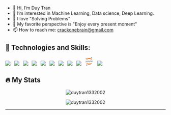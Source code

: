- 👋 Hi, I’m Duy Tran
- 👀 I’m interested in  Machine Learning, Data science, Deep Learning.
- 🌱 I love "Solving Problems"
- 💞️ My favorite perspective is "Enjoy every present moment"
- 📫 How to reach me: crackonebrain@gmail.com

## 🎁 Technologies and Skills: 
<img height="27" src="https://user-images.githubusercontent.com/25181517/183423507-c056a6f9-1ba8-4312-a350-19bcbc5a8697.png">&nbsp;&nbsp;
<img height="27" src="https://user-images.githubusercontent.com/25181517/117201156-9a724800-adec-11eb-9a9d-3cd0f67da4bc.png">&nbsp;&nbsp;
<img height="27" src="https://user-images.githubusercontent.com/25181517/192106073-90fffafe-3562-4ff9-a37e-c77a2da0ff58.png">&nbsp;&nbsp;
<img height="27" src="https://user-images.githubusercontent.com/25181517/192158954-f88b5814-d510-4564-b285-dff7d6400dad.png">&nbsp;&nbsp;
<img height="27" src="https://user-images.githubusercontent.com/25181517/183898674-75a4a1b1-f960-4ea9-abcb-637170a00a75.png">&nbsp;&nbsp;
<img height="27" src="https://avatars.githubusercontent.com/u/15658638?s=200&v=4">&nbsp;&nbsp;
<img height="27" src="https://avatars.githubusercontent.com/u/21003710?s=200&v=4">&nbsp;&nbsp;
<img height="27" src="https://user-images.githubusercontent.com/25181517/183896128-ec99105a-ec1a-4d85-b08b-1aa1620b2046.png">&nbsp;&nbsp;
<img height="27" src="https://avatars.githubusercontent.com/u/33467679?s=200&v=4">&nbsp;&nbsp;
<img height="27" src="https://raw.githubusercontent.com/github/explore/a4691f04ff219c1c2aa02fc61fda41aa43f1459a/topics/jupyter-notebook/jupyter-notebook.png">&nbsp;&nbsp;
<img height="27" src="https://raw.githubusercontent.com/scikit-learn/scikit-learn/main/doc/logos/scikit-learn-logo.png">&nbsp;&nbsp;

## 🔥 My Stats
<div align="center"><img height="170em" src="https://github-readme-stats.vercel.app/api/top-langs?username=duytran1332002&show_icons=true&locale=en&layout=compact&&bg_color=30,093028,237A57&title_color=fff&text_color=fff" alt="duytran1332002" />

<img height="170em" src="https://github-readme-stats.vercel.app/api?username=duytran1332002&show_icons=true&icon_color=f5af19&locale=en&&bg_color=30,093028,237A57&title_color=fff&text_color=fff" alt="duytran1332002" /></div>
<hr/>
